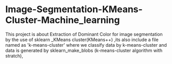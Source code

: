 # Image-Segmentation-KMeans-Cluster-Machine_learning
This project is about Extraction of Dominant Color for image segmentation by the use of sklearn _KMeans cluster(KMeans++) ,its also include a file named as 'k-means-cluster' where we classify  data by k-means-cluster and  data is generated by sklearn_make_blobs (k-means-cluster algorithm with stratch), 
